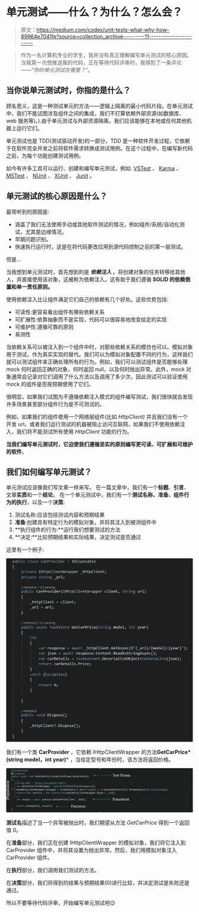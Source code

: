 # 单元测试——什么？为什么？怎么会？

> 原文：<https://medium.com/codex/unit-tests-what-why-how-89964e7041fe?source=collection_archive---------11----------------------->

> 作为一名计算机专业的学生，我并没有真正理解编写单元测试的核心原因。当我第一次想推送我的代码，正在等待代码评审时，我得到了一条评论——“*你的单元测试在哪里？*”。

## 当你说单元测试时，你指的是什么？

顾名思义，这是一种测试单元的方法——逻辑上隔离的最小代码片段。在单元测试中，我们不能试图涉及组件之间的集成，我们不打算依赖外部资源(如数据库、web 服务等)。).由于单元测试与外部资源隔离，我们应该能够在本地或任何其他机器上运行它们。

单元测试也是 TDD(测试驱动开发)的一部分，TDD 是一种软件开发过程，它依赖于在软件完全开发之前将软件需求转换成测试用例。在这个过程中，在编写新代码之前，为每个功能创建测试用例。

如今有许多工具可以运行、创建和编写单元测试，例如: [VSTest](https://github.com/microsoft/vstest) 、 [Karma](https://karma-runner.github.io/latest/index.html) 、 [MSTest](https://github.com/microsoft/testfx) 、 [NUnit](https://nunit.org/) 、 [XUnit](https://xunit.net/) 、 [Junit](https://junit.org/junit5/) 。

## 单元测试的核心原因是什么？

最常听到的原因是:

*   涵盖了我们无法使用手动或其他软件测试的情况，例如组件/系统/自动化测试，尤其是边缘情况。
*   早期问题识别。
*   快速执行运行时，这是在将代码更改应用到源代码控制之前的第一层测试。

但是…

当我想到单元测试时，首先想到的是 ***依赖注入*** 。将创建对象的任务转移给其他人，并直接使用该对象，这被称为依赖注入。这有助于我们遵循 **SOLID 的依赖倒置和单一责任原则。**

使用依赖注入比让组件满足它们自己的依赖有几个好处。这些优势包括:

*   可读性:更容易看出组件有哪些依赖关系
*   可扩展性:依靠抽象而不是实现，代码可以很容易地改变给定的实现
*   可维护性:遵循可靠的原则
*   易测性

当依赖关系可以被注入到一个组件中时，对那些依赖关系的模仿也可以。模拟对象用于测试，作为真实实现的替代。我们可以为模拟对象配置不同的行为，这样我们就可以测试组件来正确处理所有的行为。例如，我们可以测试组件是否能够处理 mock 何时返回正确的对象，何时返回 null，以及何时抛出异常。此外，mock 对象通常会记录对它们调用了什么方法以及调用了多少次，因此测试可以验证使用 mock 的组件是否按预期使用了它们。

很明显，如果我们试图为不遵循依赖注入模式的组件编写测试，我们很快就会发现许多场景甚至部分组件行为是不可测试的。

例如，如果我们的组件使用一个网络层组件(比如 *HttpClient)* 并且我们没有一个开发 url，或者我们运行测试的机器被阻止访问互联网，如果我们不使用依赖注入，我们将不能测试所有使用 *HttpClient* 功能的行为。

**当我们编写单元测试时，它迫使我们遵循坚实的原则编写更可读、可扩展和可维护的软件**。

## 我们如何编写单元测试？

单元测试应该像我们写文章一样来写。
在一篇文章中，我们有一个**标题**、**引言**、文章**实质**和一个**结论**。
在一个单元测试中，我们有一个**测试名称、准备、组件行为的执行**，以及一个**决策**:

1.  测试名称:应该包括测试内容和预期结果
2.  **准备**:创建具有特定行为的模拟对象，并将其注入到被测组件中
3.  **执行组件的行为:**运行我们想要测试的方法
4.  **决定:**比较预期结果和实际结果，决定测试是否通过

这里有一个例子:

![](img/ad26a22c1169c7e5e2f258c83d1a7bde.png)

我们有一个类 **CarProvider** ，它依赖 IHttpClientWrapper 的方法**GetCarPrice*(string model，int year)*** ，当给定型号和年份时，该方法将返回价格。

![](img/3ca41e566b223c282ec6b27a84e60b71.png)

**测试名**描述了当一个异常被抛出时，我们期望从方法 *GetCarPrice* 得到一个返回值 0。

在**准备**部分，我们正在创建 IHttpClientWrapper 的模拟对象，我们将它注入到 CarProvider 组件中，并将其设置为抛出异常。然后，我们用模拟对象注入 CarProvider 组件。

在**执行**部分，我们调用我们测试的方法。

在**决策**部分，我们将得到的结果与预期结果(0)进行比较，并决定测试是失败还是通过。

所以不要等待代码评审，开始编写单元测试吧😉